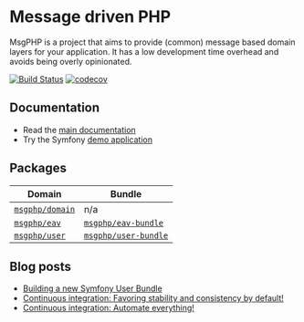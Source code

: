 # Message driven PHP

MsgPHP is a project that aims to provide (common) message based domain layers for your application. It has a low development time overhead and avoids being overly opinionated.

[![Build Status](https://travis-ci.org/msgphp/msgphp.svg?branch=master)](https://travis-ci.org/msgphp/msgphp) [![codecov](https://codecov.io/gh/msgphp/msgphp/branch/master/graph/badge.svg)](https://codecov.io/gh/msgphp/msgphp)

## Documentation

- Read the [main documentation](https://msgphp.github.io/docs)
- Try the Symfony [demo application](https://github.com/msgphp/symfony-demo-app)

## Packages

Domain | Bundle
--- | ---
[`msgphp/domain`](https://github.com/msgphp/domain) | n/a
[`msgphp/eav`](https://github.com/msgphp/eav) | [`msgphp/eav-bundle`](https://github.com/msgphp/eav-bundle)
[`msgphp/user`](https://github.com/msgphp/user) | [`msgphp/user-bundle`](https://github.com/msgphp/user-bundle)

## Blog posts

- [Building a new Symfony User Bundle](https://medium.com/@ro0NL/building-a-new-symfony-user-bundle-b4fe5a9d9d80)
- [Continuous integration: Favoring stability and consistency by default!](https://medium.com/@ro0NL/continuous-integration-favoring-stability-and-consistency-by-default-147b33504675)
- [Continuous integration: Automate everything!](https://medium.com/@ro0NL/continuous-integration-automate-everything-6787758c4945)
